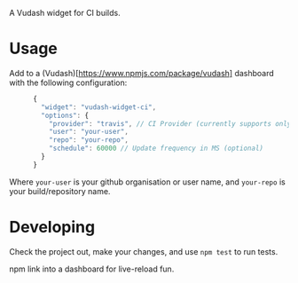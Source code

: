 A Vudash widget for CI builds.

Usage
=====

Add to a (Vudash)[https://www.npmjs.com/package/vudash] dashboard with the following configuration:

```javascript
      {
        "widget": "vudash-widget-ci",
        "options": {
          "provider": "travis", // CI Provider (currently supports only travis)
          "user": "your-user",
          "repo": "your-repo",
          "schedule": 60000 // Update frequency in MS (optional)
        }
      }
```

Where `your-user` is your github organisation or user name, and `your-repo` is your build/repository name.

Developing
==========
Check the project out, make your changes, and use `npm test` to run tests.

npm link into a dashboard for live-reload fun.
